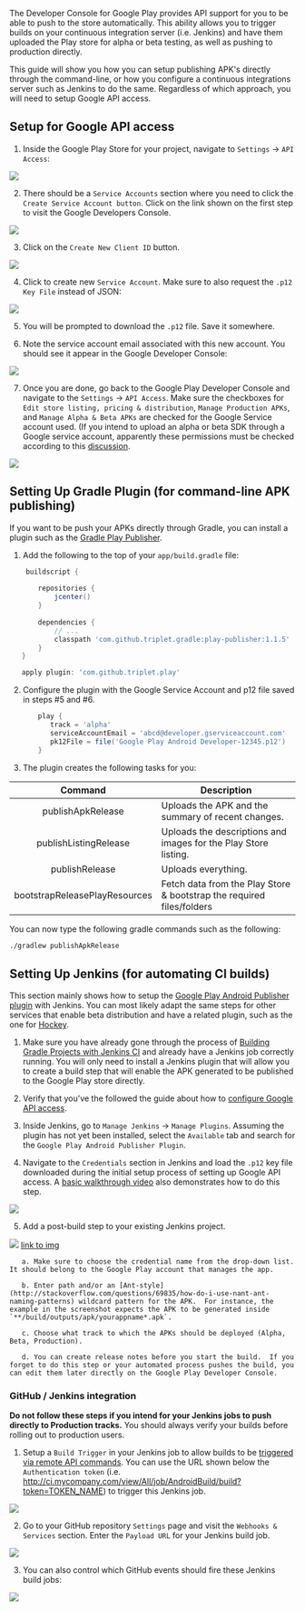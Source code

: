 The Developer Console for Google Play provides API support for you to be able to push to the store automatically.   This ability allows you to trigger builds on your continuous integration server (i.e. Jenkins) and have them uploaded the Play store for alpha or beta testing, as well as pushing to production directly.   

This guide will show you how you can setup publishing APK's directly through the command-line, or how you configure a continuous integrations server such as Jenkins to do the same.   Regardless of which approach, you will need to setup Google API access.

## Setup for Google API access

1. Inside the Google Play Store for your project, navigate to `Settings` -> `API Access`:

![](https://imgur.com/0n7ihzM.png)
   
2. There should be a `Service Accounts` section where you need to click the `Create Service Account button`.  Click on the link shown on the first step to visit the Google Developers Console.  

![](https://imgur.com/6TnR700.png)

3. Click on the `Create New Client ID` button.

![](https://imgur.com/7VPlkHM.png)

4. Click to create new `Service Account`.  Make sure to also request the `.p12 Key File` instead of JSON:

![](https://imgur.com/paTHMHK.png)

5. You will be prompted to download the `.p12` file.  Save it somewhere.  

6. Note the service account email associated with this new account.  You should see it appear in the Google Developer Console:

![](https://imgur.com/TVm6CLM.png)

7. Once you are done, go back to the Google Play Developer Console and navigate to the `Settings` -> `API Access`.  Make sure the checkboxes for `Edit store listing, pricing & distribution`, `Manage Production APKs`, and `Manage Alpha & Beta APKs` are checked for the Google Service account used.  (If you intend to upload an alpha or beta SDK through a Google service account, apparently these permissions must be checked according to this [discussion](http://echelog.com/logs/browse/jenkins/1409263200).

![](https://i.imgur.com/QBF0Vmp.png)

## Setting Up Gradle Plugin (for command-line APK publishing)

If you want to be push your APKs directly through Gradle, you can install a plugin such as the [Gradle Play Publisher](https://github.com/Triple-T/gradle-play-publisher).

1. Add the following to the top of your `app/build.gradle` file:
  
```gradle
    buildscript {
       
       repositories {
           jcenter()
       }
       
       dependencies {
           // ...
           classpath 'com.github.triplet.gradle:play-publisher:1.1.5'
       }
   }

   apply plugin: 'com.github.triplet.play'
```
2. Configure the plugin with the Google Service Account and p12 file saved in steps #5 and #6.
```gradle
       play {
          track = 'alpha'
          serviceAccountEmail = 'abcd@developer.gserviceaccount.com'
          pk12File = file('Google Play Android Developer-12345.p12')
       }
```

3. The plugin creates the following tasks for you:

| Command                     | Description                                                          |
|:---------------------------:|--------------------------------------------------------------------- |
|publishApkRelease            | Uploads the APK and the summary of recent changes.                   |
|publishListingRelease        | Uploads the descriptions and images for the Play Store listing.      |
|publishRelease               | Uploads everything.                                                  |
|bootstrapReleasePlayResources| Fetch data from the Play Store & bootstrap the required files/folders|

You can now type the following gradle commands such as the following:

```bash
./gradlew publishApkRelease
```

## Setting Up Jenkins (for automating CI builds)

This section mainly shows how to setup the [Google Play Android Publisher plugin](https://wiki.jenkins-ci.org/display/JENKINS/Google+Play+Android+Publisher+Plugin) with Jenkins.  You can most likely adapt the same steps for other services that enable beta distribution and have a related plugin, such as the one for [Hockey](https://wiki.jenkins-ci.org/display/JENKINS/HockeyApp+Plugin).

1. Make sure you have already gone through the process of [Building Gradle Projects with Jenkins CI](Building-Gradle-Projects-with-Jenkins-CI) and already have a Jenkins job correctly running.   You will only need to install a Jenkins plugin that will allow you to create a build step that will enable the APK generated to be published to the Google Play store directly.

2. Verify that you've the followed the guide about how to [configure Google API access](#setup-for-google-api-access).

3. Inside Jenkins, go to `Manage Jenkins` -> `Manage Plugins`.  Assuming the plugin has not yet been installed, select the `Available` tab and search for the `Google Play Android Publisher Plugin`.    

4. Navigate to the `Credentials` section in Jenkins and load the `.p12` key file downloaded during the initial setup process of setting up Google API access.  A [basic walkthrough video](https://www.youtube.com/watch?v=txdPSJF94RM&list=PLhF0STyfNdUk1R3taEmgFR30yzp41yuRK) also demonstrates how to do this step.

![](https://i.imgur.com/xxs8qlD.png)

5. Add a post-build step to your existing Jenkins project.  

![](https://i.imgur.com/nfc4xDA.png)</a>
[link to img](https://i.imgur.com/nfc4xDA.png)

       a. Make sure to choose the credential name from the drop-down list.  It should belong to the Google Play account that manages the app.

       b. Enter path and/or an [Ant-style](http://stackoverflow.com/questions/69835/how-do-i-use-nant-ant-naming-patterns) wildcard pattern for the APK.  For instance, the example in the screenshot expects the APK to be generated inside `**/build/outputs/apk/yourappname*.apk`.

       c. Choose what track to which the APKs should be deployed (Alpha, Beta, Production).

       d. You can create release notes before you start the build.  If you forget to do this step or your automated process pushes the build, you can edit them later directly on the Google Play Developer Console.

### GitHub / Jenkins integration

**Do not follow these steps if you intend for your Jenkins jobs to push directly to Production tracks.** You should always verify your builds before rolling out to production users.

1. Setup a `Build Trigger` in your Jenkins job to allow builds to be [triggered via remote API commands](https://wiki.jenkins-ci.org/display/JENKINS/Remote+access+API).  You can use the URL shown below the `Authentication token` (i.e. http://ci.mycompany.com/view/All/job/AndroidBuild/build?token=TOKEN_NAME) to trigger this Jenkins job.  

![](https://i.imgur.com/QfzhhQM.png)

2. Go to your GitHub repository `Settings` page and visit the `Webhooks & Services` section.  Enter the `Payload URL` for your Jenkins build job.   

![](https://i.imgur.com/iONpTHh.png)

3. You can also control which GitHub events should fire these Jenkins build jobs:

![](https://i.imgur.com/JpwMRTn.png/)

